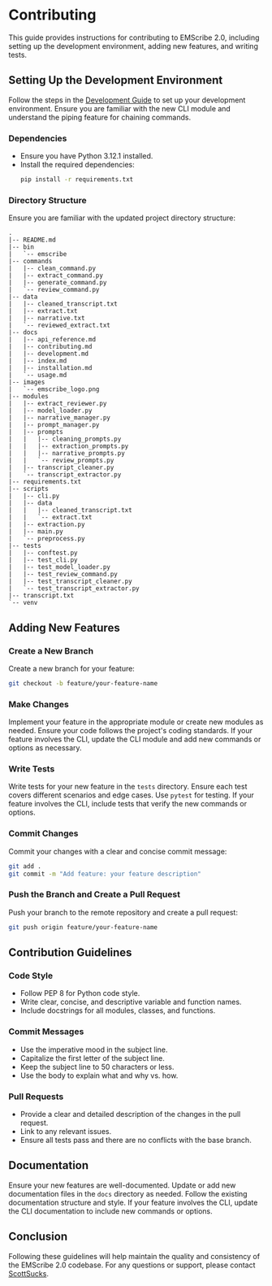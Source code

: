 # Contributing

This guide provides instructions for contributing to EMScribe 2.0, including setting up the development environment, adding new features, and writing tests.

## Setting Up the Development Environment

Follow the steps in the [Development Guide](development.md) to set up your development environment. Ensure you are familiar with the new CLI module and understand the piping feature for chaining commands.

### Dependencies
- Ensure you have Python 3.12.1 installed.
- Install the required dependencies:
  ```bash
  pip install -r requirements.txt
  ```

### Directory Structure
Ensure you are familiar with the updated project directory structure:
```
.
|-- README.md
|-- bin
|   `-- emscribe
|-- commands
|   |-- clean_command.py
|   |-- extract_command.py
|   |-- generate_command.py
|   `-- review_command.py
|-- data
|   |-- cleaned_transcript.txt
|   |-- extract.txt
|   |-- narrative.txt
|   `-- reviewed_extract.txt
|-- docs
|   |-- api_reference.md
|   |-- contributing.md
|   |-- development.md
|   |-- index.md
|   |-- installation.md
|   `-- usage.md
|-- images
|   `-- emscribe_logo.png
|-- modules
|   |-- extract_reviewer.py
|   |-- model_loader.py
|   |-- narrative_manager.py
|   |-- prompt_manager.py
|   |-- prompts
|   |   |-- cleaning_prompts.py
|   |   |-- extraction_prompts.py
|   |   |-- narrative_prompts.py
|   |   `-- review_prompts.py
|   |-- transcript_cleaner.py
|   `-- transcript_extractor.py
|-- requirements.txt
|-- scripts
|   |-- cli.py
|   |-- data
|   |   |-- cleaned_transcript.txt
|   |   `-- extract.txt
|   |-- extraction.py
|   |-- main.py
|   `-- preprocess.py
|-- tests
|   |-- conftest.py
|   |-- test_cli.py
|   |-- test_model_loader.py
|   |-- test_review_command.py
|   |-- test_transcript_cleaner.py
|   `-- test_transcript_extractor.py
|-- transcript.txt
`-- venv
```

## Adding New Features

### Create a New Branch

Create a new branch for your feature:

```bash
git checkout -b feature/your-feature-name
```

### Make Changes

Implement your feature in the appropriate module or create new modules as needed. Ensure your code follows the project's coding standards. If your feature involves the CLI, update the CLI module and add new commands or options as necessary.

### Write Tests

Write tests for your new feature in the `tests` directory. Ensure each test covers different scenarios and edge cases. Use `pytest` for testing. If your feature involves the CLI, include tests that verify the new commands or options.

### Commit Changes

Commit your changes with a clear and concise commit message:

```bash
git add .
git commit -m "Add feature: your feature description"
```

### Push the Branch and Create a Pull Request

Push your branch to the remote repository and create a pull request:

```bash
git push origin feature/your-feature-name
```

## Contribution Guidelines

### Code Style

- Follow PEP 8 for Python code style.
- Write clear, concise, and descriptive variable and function names.
- Include docstrings for all modules, classes, and functions.

### Commit Messages

- Use the imperative mood in the subject line.
- Capitalize the first letter of the subject line.
- Keep the subject line to 50 characters or less.
- Use the body to explain what and why vs. how.

### Pull Requests

- Provide a clear and detailed description of the changes in the pull request.
- Link to any relevant issues.
- Ensure all tests pass and there are no conflicts with the base branch.

## Documentation

Ensure your new features are well-documented. Update or add new documentation files in the `docs` directory as needed. Follow the existing documentation structure and style. If your feature involves the CLI, update the CLI documentation to include new commands or options.

## Conclusion

Following these guidelines will help maintain the quality and consistency of the EMScribe 2.0 codebase. For any questions or support, please contact [ScottSucks](https://github.com/ScottSucksAtProgramming).